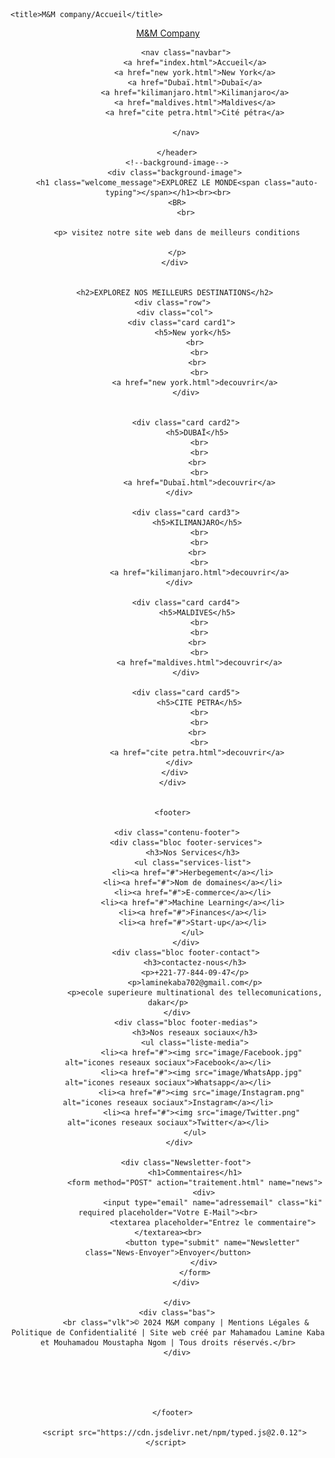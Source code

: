 <!DOCTYPE html>
<html lang="en">
<head>
    <meta charset="UTF-8">
    <meta name="viewport" content="width=device-width, initial-scale=1.0">
    <link
    href="https://cdn.jsdelivr.net/npm/remixicon@4.2.0/fonts/remixicon.css"
    rel="stylesheet"
/>
    <link rel="stylesheet" href="index.css">
    
    <title>M&M company/Accueil</title>
</head>
<body>
        <header class="header">
            <a href="#" id="logo">M&M <span>Company</span></a>

            <nav class="navbar">
                <a href="index.html">Accueil</a>
                <a href="new york.html">New York</a>
                <a href="Dubaï.html">Dubaï</a>
                <a href="kilimanjaro.html">Kilimanjaro</a>
                <a href="maldives.html">Maldives</a>
                <a href="cite petra.html">Cité pétra</a>

            </nav>
           
        </header>
        <!--background-image-->
       <div class="background-image">
        <h1 class="welcome_message">EXPLOREZ LE MONDE<span class="auto-typing"></span></h1><br><br>
        <BR>
            <br>
            
        <p> visitez notre site web dans de meilleurs conditions

        </p>
       </div>
        
        
       <h2>EXPLOREZ NOS MEILLEURS DESTINATIONS</h2>
      <div class="row">
       <div class="col">
          <div class="card card1">
                <h5>New york</h5> 
                <br>
                  <br>
                  <br> 
                  <br>
                <a href="new york.html">decouvrir</a>
            </div>
        

            <div class="card card2">
                  <h5>DUBAÏ</h5> 
                  <br>
                  <br>
                  <br> 
                  <br>
                  <a href="Dubaï.html">decouvrir</a>
          </div> 

            <div class="card card3">
                  <h5>KILIMANJARO</h5> 
                  <br>
                  <br>
                  <br> 
                  <br>
                  <a href="kilimanjaro.html">decouvrir</a>
          </div> 

            <div class="card card4">
                  <h5>MALDIVES</h5> 
                  <br>
                  <br>
                  <br> 
                  <br>
                  <a href="maldives.html">decouvrir</a>
            </div>

            <div class="card card5">
                  <h5>CITE PETRA</h5>
                  <br>
                  <br>
                  <br> 
                  <br>
                 <a href="cite petra.html">decouvrir</a>
          </div> 
       </div>
      </div>

      
      <footer>
        
        <div class="contenu-footer">
            <div class="bloc footer-services">
               <h3>Nos Services</h3>
               <ul class="services-list">
               <li><a href="#">Herbegement</a></li>
               <li><a href="#">Nom de domaines</a></li>
               <li><a href="#">E-commerce</a></li>
               <li><a href="#">Machine Learning</a></li>
               <li><a href="#">Finances</a></li>
               <li><a href="#">Start-up</a></li>
               </ul>
            </div>
            <div class="bloc footer-contact">
                <h3>contactez-nous</h3>
                <p>+221-77-844-09-47</p>
                <p>laminekaba702@gmail.com</p>
                <p>ecole superieure multinational des tellecomunications, dakar</p>
            </div>    
            <div class="bloc footer-medias">
                <h3>Nos reseaux sociaux</h3>
                <ul class="liste-media">
                   <li><a href="#"><img src="image/Facebook.jpg" alt="icones reseaux sociaux">Facebook</a></li>
                   <li><a href="#"><img src="image/WhatsApp.jpg" alt="icones reseaux sociaux">Whatsapp</a></li>
                   <li><a href="#"><img src="image/Instagram.png" alt="icones reseaux sociaux">Instagram</a></li>
                   <li><a href="#"><img src="image/Twitter.png" alt="icones reseaux sociaux">Twitter</a></li>
                </ul>
            </div>   
            
            <div class="Newsletter-foot">
                <h1>Commentaires</h1>
                <form method="POST" action="traitement.html" name="news">
                    <div>
                        <input type="email" name="adressemail" class="ki" required placeholder="Votre E-Mail"><br>
                        <textarea placeholder="Entrez le commentaire"></textarea><br>
                        <button type="submit" name="Newsletter" class="News-Envoyer">Envoyer</button>
                    </div>
                </form>
            </div>
            
        </div>
        <div class="bas">
            <br class="vlk">© 2024 M&M company | Mentions Légales & Politique de Confidentialité | Site web créé par Mahamadou Lamine Kaba et Mouhamadou Moustapha Ngom | Tous droits réservés.</br>
        </div>
            


    
    
      </footer>
       
       <script src="https://cdn.jsdelivr.net/npm/typed.js@2.0.12"></script> 
</body>
</html>
